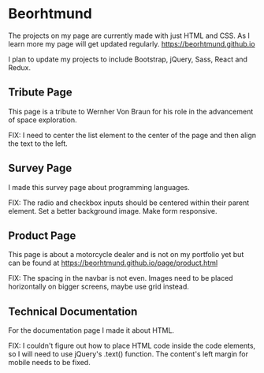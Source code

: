 # Beorhtmund
The projects on my page are currently made with just HTML and CSS. As I learn more my page will get updated regularly.
https://beorhtmund.github.io

I plan to update my projects to include Bootstrap, jQuery, Sass, React and Redux.

## Tribute Page
This page is a tribute to Wernher Von Braun for his role in the advancement of space exploration.

FIX: I need to center the list element to the center of the page and then align the text to the left.

## Survey Page
I made this survey page about programming languages.

FIX: The radio and checkbox inputs should be centered within their parent element. Set a better background image. Make form responsive.

## Product Page
This page is about a motorcycle dealer and is not on my portfolio yet but can be found at https://beorhtmund.github.io/page/product.html

FIX: The spacing in the navbar is not even. Images need to be placed horizontally on bigger screens, maybe use grid instead.

## Technical Documentation
For the documentation page I made it about HTML.

FIX: I couldn't figure out how to place HTML code inside the code elements, so I will need to use jQuery's .text() function. The content's left margin for mobile needs to be fixed.
